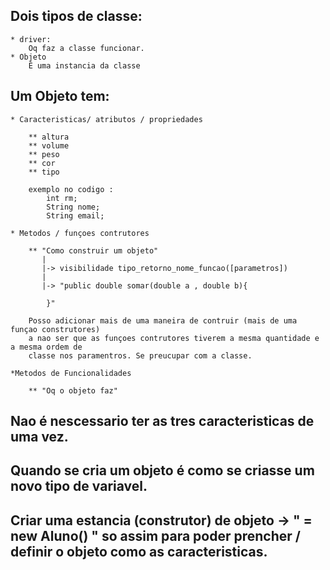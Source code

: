 ## Dois tipos de classe:
    * driver:
        Oq faz a classe funcionar.
    * Objeto 
        É uma instancia da classe

## Um Objeto tem: 
    * Caracteristicas/ atributos / propriedades

        ** altura
        ** volume 
        ** peso 
        ** cor
        ** tipo
        
        exemplo no codigo :
            int rm;
            String nome; 
            String email; 

    * Metodos / funçoes contrutores

        ** "Como construir um objeto" 
           |
           |-> visibilidade tipo_retorno_nome_funcao([parametros])
           |
           |-> "public double somar(double a , double b){

            }"

        Posso adicionar mais de uma maneira de contruir (mais de uma funçao construtores)
        a nao ser que as funçoes contrutores tiverem a mesma quantidade e a mesma ordem de
        classe nos paramentros. Se preucupar com a classe.

    *Metodos de Funcionalidades 
        
        ** "Oq o objeto faz"

## Nao é nescessario  ter as tres caracteristicas de uma vez. 

## Quando se cria um objeto é como se criasse um novo tipo de variavel.

## Criar uma estancia (construtor) de objeto -> " = new Aluno() " so assim para poder prencher / definir o objeto como as caracteristicas.
